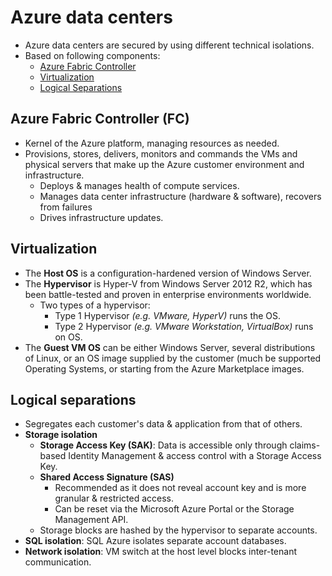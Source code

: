 # Azure data centers

- Azure data centers are secured by using different technical isolations.
- Based on following components:
  - [Azure Fabric Controller](#azure-fabric-controller-fc)
  - [Virtualization](#virtualization)
  - [Logical Separations](#logical-separations)

## Azure Fabric Controller (FC)

- Kernel of the Azure platform, managing resources as needed.
- Provisions, stores, delivers, monitors and commands the VMs and physical servers that make up the Azure customer environment and infrastructure.
  - Deploys & manages health of compute services.
  - Manages data center infrastructure (hardware & software), recovers from failures
  - Drives infrastructure updates.
  
## Virtualization

- The **Host OS** is a configuration-hardened version of Windows Server.
- The **Hypervisor** is Hyper-V from Windows Server 2012 R2, which has been battle-tested and proven in enterprise environments worldwide.
  - Two types of a hypervisor:
    - Type 1 Hypervisor *(e.g. VMware, HyperV)* runs the OS.
    - Type 2 Hypervisor *(e.g. VMware Workstation, VirtualBox)* runs on OS.
- The **Guest VM OS** can be either Windows Server, several distributions of Linux, or an OS image supplied by the customer (much be supported Operating Systems, or starting from the Azure Marketplace images.
  
## Logical separations

- Segregates each customer's data & application from that of others.
- **Storage isolation**
  - **Storage Access Key (SAK)**: Data is accessible only through claims-based Identity Management & access control with a Storage Access Key.
  - **Shared Access Signature (SAS)**
    - Recommended as it does not reveal account key and is more granular & restricted access.
    - Can be reset via the Microsoft Azure Portal or the Storage Management API.
  - Storage blocks are hashed by the hypervisor to separate accounts.
- **SQL isolation**: SQL Azure isolates separate account databases.
- **Network isolation**: VM switch at the host level blocks inter-tenant communication.
